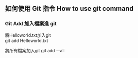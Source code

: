 ## 如何使用 Git 指令 How to use git command


### Git Add 加入檔案進 git  
將Helloworld.txt加入git  
git add Helloworld.txt

將所有檔案加入git
git add --all
